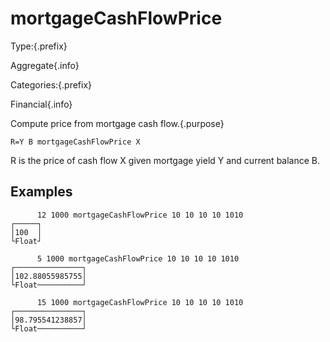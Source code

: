 # mortgageCashFlowPrice

Type:{.prefix}

Aggregate{.info}

Categories:{.prefix}

Financial{.info}

Compute price from mortgage cash flow.{.purpose}

~~~
R=Y B mortgageCashFlowPrice X
~~~
R is the price of cash flow X given mortgage yield Y and current balance B.

## Examples

~~~
      12 1000 mortgageCashFlowPrice 10 10 10 10 1010
┌─────┐
│100  │
└Float┘

      5 1000 mortgageCashFlowPrice 10 10 10 10 1010
┌───────────────┐
│102.88055985755│
└Float──────────┘

      15 1000 mortgageCashFlowPrice 10 10 10 10 1010
┌───────────────┐
│98.795541238857│
└Float──────────┘
~~~


